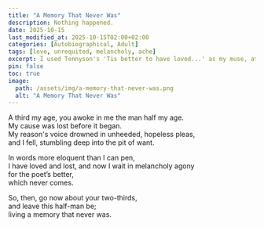 ```yaml
---
title: "A Memory That Never Was"
description: Nothing happened.
date: 2025-10-15
last_modified_at: 2025-10-15T02:00+02:00
categories: [Autobiographical, Adult]
tags: [love, unrequited, melancholy, ache]
excerpt: I used Tennyson's 'Tis better to have loved...' as my muse, at 2 a.m. this morning.
pin: false
toc: true
image:
  path: /assets/img/a-memory-that-never-was.png
  alt: "A Memory That Never Was"
---
```


A third my age, you awoke in me the man half my age.  
My cause was lost before it began.  
My reason's voice drowned in unheeded, hopeless pleas,  
and I fell, stumbling deep into the pit of want.  

In words more eloquent than I can pen,  
I have loved and lost, and now I wait in melancholy agony  
for the poet’s better,  
which never comes.  

So, then, go now about your two-thirds,  
and leave this half-man be;  
living a memory that never was.  
